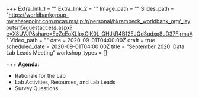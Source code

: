 +++
Extra_link_1 = ""
Extra_link_2 = ""
Image_path = ""
Slides_path = "https://worldbankgroup-my.sharepoint.com.mcas.ms/:p:/r/personal/hkrambeck_worldbank_org/_layouts/15/guestaccess.aspx?e=X8UVJP&share=EeZcEqXLlpxClK0L_QHJkR4B12EJQd3gdxp8uD37FjrmaA"
Video_path = ""
date = 2020-09-01T04:00:00Z
draft = true
scheduled_date = 2020-09-01T04:00:00Z
title = "September 2020: Data Lab Leads Meeting"
workshop_types = []

+++
**Agenda:**

* Rationale for the Lab
* Lab Activities, Resources, and Lab Leads
* Survey Questions